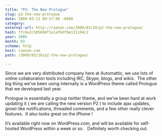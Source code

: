 ```yaml
---
title: "P2: The New Prologue"
slug: p2-the-new-prologue
date: 2009-03-11 09:57:09 -0500
category: 
external-url: http://raanan.com/2009/03/10/p2-the-new-prologue/
hash: ffc6a2c505698f1e1af6df9e131194c2
year: 2009
month: 03
scheme: http
host: raanan.com
path: /2009/03/10/p2-the-new-prologue/

---
```


Since we are very distributed company here at Automattic, we use lots of online collaboration tools including IRC, Skype, blogs, and wikis.  The other big thing we’ve been using internally is a WordPress theme called Prologue that we developed last year.

Prologue is essentially a group twitter theme, and we’ve been hard at work updating it ( we are calling the new version P2 ) to include ajax updates, growl-like notifications, threaded comments, and a few other really clever features.  It also looks great on the iPhone !

It’s available right now on WordPress.com, and will be available for self-hosted WordPress within a week or so.   Definitely worth checking out.

       


